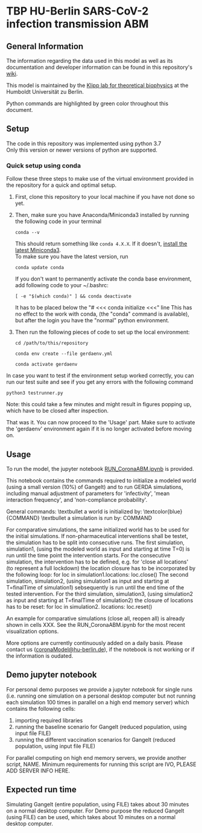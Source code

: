 # TBP HU-Berlin SARS-CoV-2 infection transmission ABM

## General Information
The information regarding the data used in this model as well as its documentation and developer information can be found in this repository's [wiki](https://ford.biologie.hu-berlin.de/jwodke/corona_model/-/wikis/home).

This model is maintained by the [Klipp lab for theoretical biophysics](https://rumo.biologie.hu-berlin.de/tbp/index.php/en/) at the Humboldt Universität zu Berlin.

Python commands are highlighted by green color throughout this document.

## Setup
The code in this repository was implemented using python 3.7 \
Only this version or newer versions of python are supported.

### Quick setup using conda
Follow these three steps to make use of the virtual environment provided in the repository for a quick and optimal setup.
1. First, clone this repository to your local machine if you have not done so yet.

2. Then, make sure you have Anaconda/Miniconda3 installed by running the following code in your terminal
    ```
    conda --v
    ```
    This should return something like `conda 4.X.X`. If it doesn't, [install the latest Miniconda3](https://docs.conda.io/en/latest/miniconda.html). \
    To make sure you have the latest version, run
    ```
    conda update conda
    ```
    If you don't want to permanently activate the conda base environment, add following code to your ~/.bashrc:
    ```
    [ -e "$(which conda)" ] && conda deactivate
    ```
    It has to be placed below the "# <<< conda initialize <<<" line
    This has no effect to the work with conda, (the "conda" command is available), but after the login you have the "normal" python environment.

3. Then run the following pieces of code to set up the local environment:
    ```
    cd /path/to/this/repository
    ```
    ```
    conda env create --file gerdaenv.yml
    ```
    ```
    conda activate gerdaenv
    ```

In case you want to test if the environment setup worked correctly, you can run our test suite and see if you get any errors with the following command 
```
python3 testrunner.py
```
Note: this could take a few minutes and might result in figures popping up, which have to be closed after inspection.

That was it. You can now proceed to the 'Usage' part. Make sure to activate the 'gerdaenv' environment again if it is no longer activated before moving on.


## Usage
To run the model, the jupyter notebook [RUN_CoronaABM.ipynb](https://ford.biologie.hu-berlin.de/jwodke/corona_model/-/blob/development/RUN_CoronaABM.ipynb) is provided.

This notebook contains the commands required to initialize a modeled world (using a small version (10%) of Gangelt) and to run GERDA simulations, including manual adjustment of parameters for 'infectivity', 'mean interaction frequency', and 'non-compliance probability'.

General commands:
\textbullet a world is initialized by:
\textcolor{blue}{COMMAND}
\textbullet a simulation is run by:
COMMAND

For comparative simulations, the same initialized world has to be used for the initial simulations. If non-pharmaceutical interventions shall be testet, the simulation has to be split into consecutive runs. The first simulation, simulation1, (using the modeled world as input and starting at time T=0) is run until the time point the intervention starts. For the consecutive simulation, the intervention has to be defined, e.g. for 'close all locations' (to represent a full lockdown) the location closure has to be incorporated by the following loop:
for loc in simulation1.locations:
    loc.close()
The second simulation, simulation2, (using simulation1 as input and starting at T=finalTime of simulation1) sebsequently is run until the end time of the tested intervention. For the third simulation, simulation3, (using simulation2 as input and starting at T=finalTime of simulation2) the closure of locations has to be reset:
for loc in simulation2. locations:
    loc.reset()

An example for comparative simulations (close all, reopen all) is already shown in cells XXX.
See the RUN_CoronaABM.ipynb for the most recent visualization options.

More options are currently continuously added on a daily basis. Please contact us (coronaModel@hu-berlin.de), if the notebook is not working or if the information is oudated.

## Demo jupyter notebook
For personal demo purposes we provide a jupyter notebook for single runs (i.e. running one simulation on a personal desktop computer but not running each simulation 100 times in parallel on a high end memory server) which contains the following cells:
1. importing required libraries
2. running the baseline scenario for Gangelt (reduced population, using input file FILE)
3. running the different vaccination scenarios for Gangelt (reduced population, using input file FILE)

For parallel computing on high end memory servers, we provide another script, NAME. Minimum requirements for running this script are IVO, PLEASE ADD SERVER INFO HERE.

## Expected run time
Simulating Gangelt (entire population, using FILE) takes about 30 minutes on a normal desktop computer. For Demo purpose the reduced Gangelt (using FILE) can be used, which takes about 10 minutes on a normal desktop computer.